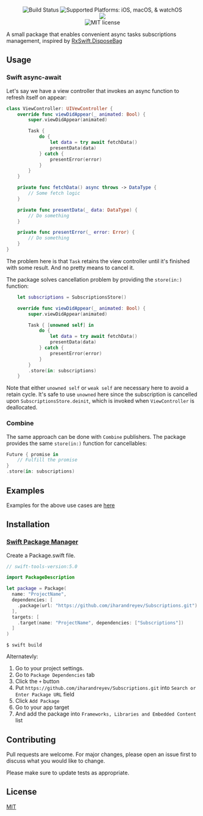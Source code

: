 <p align="center">
<br />
<img src="https://img.shields.io/github/actions/workflow/status/iharandreyev/Subscriptions/swift.yml" alt="Build Status" />
<img src="https://img.shields.io/badge/platforms-iOS%20%7C%20macOS%20%7C%20watchOS-333333.svg" alt="Supported Platforms: iOS, macOS, & watchOS" />
<br />
<a href="https://github.com/apple/swift-package-manager" alt="Subscriptions on Swift Package Manager" title="Subscriptions on Swift Package Manager"><img
src="https://img.shields.io/badge/Swift%20Package%20Manager-compatible-brightgreen.svg" /></a>
<br />
<img src="https://img.shields.io/github/license/iharandreyev/Subscriptions" alt="MIT license"
</p>

A small package that enables convenient async tasks subscriptions management, inspired by [RxSwift.DisposeBag](https://github.com/ReactiveX/RxSwift/blob/main/RxSwift/Disposables/DisposeBag.swift)

## Usage

### Swift async-await

Let's say we have a view controller that invokes an async function to refresh itself on appear:
```swift
class ViewController: UIVewController {
    override func viewDidAppear(_ animated: Bool) {
        super.viewDidAppear(animated)

        Task {
            do {
                let data = try await fetchData()
                presentData(data)
            } catch {
                presentError(error)
            }
        }
    }

    private func fetchData() async throws -> DataType {
        // Some fetch logic
    }

    private func presentData(_ data: DataType) {
        // Do something
    }

    private func presentError(_ error: Error) {
        // Do something
    }
}
```

The problem here is that `Task` retains the view controller until it's finished with some result. And no pretty means to cancel it.

The package solves cancellation problem by providing the `store(in:)` function:

```swift
    let subscriptions = SubscriptionsStore()

    override func viewDidAppear(_ animated: Bool) {
        super.viewDidAppear(animated)

        Task { [unowned self] in
            do {
                let data = try await fetchData()
                presentData(data)
            } catch {
                presentError(error)
            }
        }
        .store(in: subscriptions)
    }
```

Note that either `unowned self` or `weak self` are necessary here to avoid a retain cycle. It's safe to use `unowned` here since the subscription is cancelled upon `SubscriptionsStore.deinit`, which is invoked when `ViewController` is deallocated.

### Combine

The same approach can be done with `Combine` publishers. The package provides the same `store(in:)` function for cancellables:

```swift
Future { promise in
    // Fulfill the promise
}
.store(in: subscriptions)
```

## Examples

Examples for the above use cases are [here](https://github.com/iharandreyev/Subscriptions/tree/main/Examples)

## Installation

### [Swift Package Manager](https://github.com/apple/swift-package-manager) 

Create a Package.swift file.

```swift
// swift-tools-version:5.0

import PackageDescription

let package = Package(
  name: "ProjectName",
  dependencies: [
    .package(url: "https://github.com/iharandreyev/Subscriptions.git")
  ],
  targets: [
    .target(name: "ProjectName", dependencies: ["Subscriptions"])
  ]
)
```

```
$ swift build
```

Alternatevly:
1. Go to your project settings.
2. Go to `Package Dependencies` tab
3. Click the `+` button
4. Put `https://github.com/iharandreyev/Subscriptions.git` into `Search or Enter Package URL` field
5. Click `Add Package`
6. Go to your app target
7. And add the package into `Frameworks, Libraries and Embedded Content` list

## Contributing

Pull requests are welcome. For major changes, please open an issue first
to discuss what you would like to change.

Please make sure to update tests as appropriate.

## License

[MIT](https://choosealicense.com/licenses/mit/)
